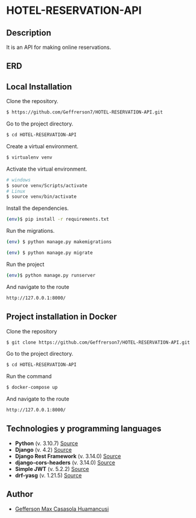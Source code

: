# HOTEL-RESERVATION-API

## Description
It is an API for making online reservations.

## ERD



## Local Installation

Clone the repository.

```bash
$ https://github.com/Geffrerson7/HOTEL-RESERVATION-API.git
```

Go to the project directory.

```bash
$ cd HOTEL-RESERVATION-API
```

Create a virtual environment.

```sh
$ virtualenv venv
```
Activate the virtual environment.
```sh
# windows
$ source venv/Scripts/activate
# Linux
$ source venv/bin/activate
```

Install the dependencies.

```sh
(env)$ pip install -r requirements.txt
```
Run the migrations.
```sh
(env) $ python manage.py makemigrations
```
```sh
(env) $ python manage.py migrate
```

Run the project
```sh
(env)$ python manage.py runserver
```

And navigate to the route
```sh
http://127.0.0.1:8000/
```

## Project installation in Docker

Clone the repository

```bash
$ git clone https://github.com/Geffrerson7/HOTEL-RESERVATION-API.git
```

Go to the project directory.

```bash
$ cd HOTEL-RESERVATION-API
```

Run the command
```sh
$ docker-compose up
```

And navigate to the route
```sh
http://127.0.0.1:8000/
```

## Technologies y programming languages 

* **Python** (v. 3.10.7) [Source](https://www.python.org/)
* **Django** (v. 4.2)  [Source](https://www.djangoproject.com/)
* **Django Rest Framework** (v. 3.14.0) [Source](https://www.django-rest-framework.org/)
* **django-cors-headers** (v. 3.14.0) [Source](https://pypi.org/project/django-cors-headers/)
* **Simple JWT** (v. 5.2.2) [Source](https://django-rest-framework-simplejwt.readthedocs.io/en/latest/)
* **drf-yasg** (v. 1.21.5) [Source](https://drf-yasg.readthedocs.io/en/stable/)



## Author
- [Gefferson Max Casasola Huamancusi](https://www.github.com/Geffrerson7)
